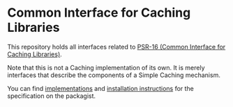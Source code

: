 Common Interface for Caching Libraries
==============

This repository holds all interfaces related to [PSR-16 (Common Interface for Caching Libraries)][psr-url].

Note that this is not a Caching implementation of its own. It is merely interfaces that describe the components of a Simple Caching mechanism.

You can find [implementations][implementation-url] and [installation instructions][package-url] for the specification on the packagist.

[psr-url]: https://www.php-fig.org/psr/psr-16/
[package-url]: https://packagist.org/packages/psr/simple-cache
[implementation-url]: https://packagist.org/providers/psr/simple-cache-implementation
